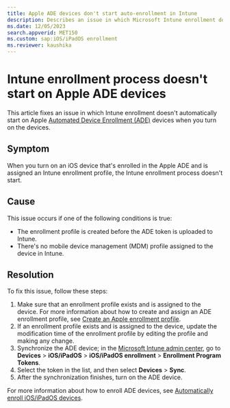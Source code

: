 ```yaml
---
title: Apple ADE devices don't start auto-enrollment in Intune
description: Describes an issue in which Microsoft Intune enrollment doesn't automatically start on Apple Automated Device Enrollment (ADE) devices when you turn on the devices.
ms.date: 12/05/2023
search.appverid: MET150
ms.custom: sap:iOS/iPadOS enrollment
ms.reviewer: kaushika
---
```

# Intune enrollment process doesn't start on Apple ADE devices

This article fixes an issue in which Intune enrollment doesn't automatically start on Apple [Automated Device Enrollment (ADE)](https://support.apple.com/en-us/HT204142) devices when you turn on the devices.

## Symptom

When you turn on an iOS device that's enrolled in the Apple ADE and is assigned an Intune enrollment profile, the Intune enrollment process doesn't start.

## Cause

This issue occurs if one of the following conditions is true:

- The enrollment profile is created before the ADE token is uploaded to Intune.
- There's no mobile device management (MDM) profile assigned to the device in Intune.

## Resolution

To fix this issue, follow these steps:

1. Make sure that an enrollment profile exists and is assigned to the device. For more information about how to create and assign an ADE enrollment profile, see [Create an Apple enrollment profile](/mem/intune/enrollment/device-enrollment-program-enroll-ios#create-an-apple-enrollment-profile).
1. If an enrollment profile exists and is assigned to the device, update the modification time of the enrollment profile by editing the profile and making any change.
1. Synchronize the ADE device; in the [Microsoft Intune admin center](https://go.microsoft.com/fwlink/?linkid=2109431), go to **Devices** > **iOS/iPadOS** > **iOS/iPadOS enrollment** > **Enrollment Program Tokens**.
1. Select the token in the list, and then select **Devices** > **Sync**.
1. After the synchronization finishes, turn on the ADE device.

For more information about how to enroll ADE devices, see [Automatically enroll iOS/iPadOS devices](/mem/intune/enrollment/device-enrollment-program-enroll-ios).
